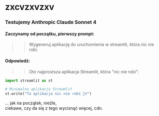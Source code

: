# zxcvzxvzxv

### Testujemy Anthropic Claude Sonnet 4

#### Zaczynamy od początku, pierwszy prompt:

>> Wygeneruj aplikację do uruchomienia w streamlit, która nic nie robi.
>>

#### Odpowiedź:

>> Oto najprostsza aplikacja Streamlit, która "nic nie robi":
```python
import streamlit as st

# Minimalna aplikacja Streamlit
st.write("Ta aplikacja nic nie robi 🤷‍♂️")
```

... jak na początek, nieźle,<br>
ciekawe, czy da się z tego wycisnąć więcej, cdn.
